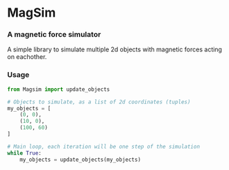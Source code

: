 # MagSim
### A magnetic force simulator

A simple library to simulate multiple 2d objects with magnetic forces acting on eachother.

### Usage

```python
from Magsim import update_objects

# Objects to simulate, as a list of 2d coordinates (tuples)
my_objects = [
    (0, 0),
    (10, 0),
    (100, 60)
]

# Main loop, each iteration will be one step of the simulation
while True:
    my_objects = update_objects(my_objects)
```
